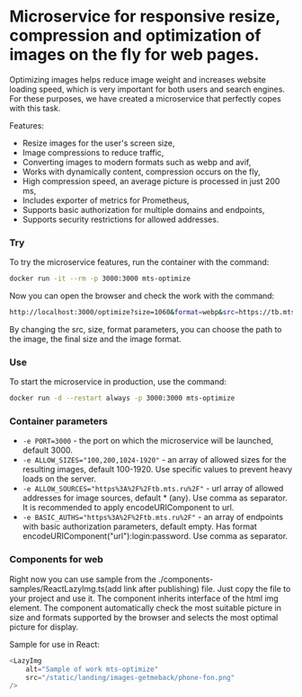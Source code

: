 # Microservice for responsive resize, compression and optimization of images on the fly for web pages.

Optimizing images helps reduce image weight and increases website loading speed, which is very important for both users and search engines. For these purposes, we have created a microservice that perfectly copes with this task.

Features:
- Resize images for the user's screen size,
- Image compressions to reduce traffic,
- Converting images to modern formats such as webp and avif,
- Works with dynamically content, compression occurs on the fly,
- High compression speed, an average picture is processed in just 200 ms,
- Includes exporter of metrics for Prometheus,
- Supports basic authorization for multiple domains and endpoints,
- Supports security restrictions for allowed addresses.

### Try
To try the microservice features, run the container with the command:
```sh
docker run -it --rm -p 3000:3000 mts-optimize
```

Now you can open the browser and check the work with the command:
```sh
http://localhost:3000/optimize?size=1060&format=webp&src=https://tb.mts.ru/static/landing/images-index2/banner/slider/partners.png
```

By changing the src, size, format parameters, you can choose the path to the image, the final size and the image format.

### Use
To start the microservice in production, use the command:
```sh
docker run -d --restart always -p 3000:3000 mts-optimize
```

### Container parameters
- `-e PORT=3000` - the port on which the microservice will be launched, default 3000.
- `-e ALLOW_SIZES="100,200,1024-1920"` - an array of allowed sizes for the resulting images, default 100-1920. Use specific values to prevent heavy loads on the server.
- `-e ALLOW_SOURCES="https%3A%2F%2Ftb.mts.ru%2F"` - url array of allowed addresses for image sources, default * (any). Use comma as separator. It is recommended to apply encodeURIComponent to url.
- `-e BASIC_AUTHS="https%3A%2F%2Ftb.mts.ru%2F"` - an array of endpoints with basic authorization parameters, default empty. Has format encodeURIComponent("url"):login:password. Use comma as separator.

### Components for web
Right now you can use sample from the ./components-samples/ReactLazyImg.ts(add link after publishing) file. Just copy the file to your project and use it. The component inherits interface of the html img element. The component automatically check the most suitable picture in size and formats supported by the browser and selects the most optimal picture for display.

Sample for use in React:
```typescript
<LazyImg
    alt="Sample of work mts-optimize"
    src="/static/landing/images-getmeback/phone-fon.png"
/>
```
